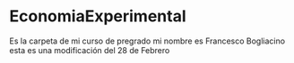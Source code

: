 # EconomiaExperimental
Es la carpeta de mi curso de pregrado
mi nombre es Francesco Bogliacino
esta es una modificación del 28 de Febrero
